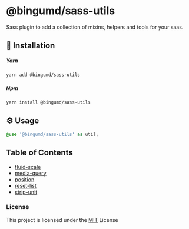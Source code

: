 # @bingumd/sass-utils

Sass plugin to add a collection of mixins, helpers and tools for your saas.

## :hammer: Installation

##### Yarn
```sh
yarn add @bingumd/sass-utils
```

##### Npm
```sh
yarn install @bingumd/sass-utils
```

## :gear: Usage

```scss
@use '@bingumd/sass-utils' as util;
```

## Table of Contents

* [fluid-scale](src/fluid-scale/README.md)
* [media-query](src/media-query/README.md)
* [position](src/position/README.md)
* [reset-list](src/reset-list/README.md)
* [strip-unit](src/strip-unit/README.md)

### License
This project is licensed under the [MIT](./LICENSE) License
